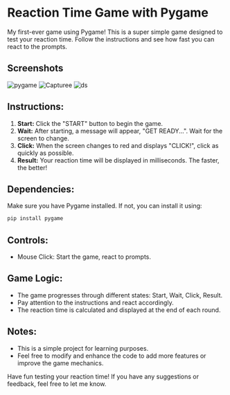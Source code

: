 # Reaction Time Game with Pygame

My first-ever game using Pygame! This is a super simple game designed to test your reaction time. Follow the instructions and see how fast you can react to the prompts. 
## Screenshots
![pygame](https://github.com/aleena-zahra/reaction-time/assets/155615101/b10bb0ef-372c-4503-90ab-e65b5be1b3dd)
![Capturee](https://github.com/aleena-zahra/reaction-time/assets/155615101/cb382b11-819e-45ca-bb6a-f14d6d68e9b9)
![ds](https://github.com/aleena-zahra/reaction-time/assets/155615101/539ad329-02c4-4e6c-83ed-0820ed5c5dcd)

## Instructions:

1. **Start:** Click the "START" button to begin the game.
2. **Wait:** After starting, a message will appear, "GET READY...". Wait for the screen to change.
3. **Click:** When the screen changes to red and displays "CLICK!", click as quickly as possible.
4. **Result:** Your reaction time will be displayed in milliseconds. The faster, the better!

## Dependencies:

Make sure you have Pygame installed. If not, you can install it using:

```bash
pip install pygame
```

## Controls:

- Mouse Click: Start the game, react to prompts.

## Game Logic:

- The game progresses through different states: Start, Wait, Click, Result.
- Pay attention to the instructions and react accordingly.
- The reaction time is calculated and displayed at the end of each round.

## Notes:

- This is a simple project for learning purposes.
- Feel free to modify and enhance the code to add more features or improve the game mechanics.

Have fun testing your reaction time! If you have any suggestions or feedback, feel free to let me know.

